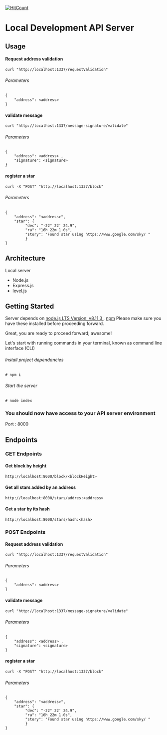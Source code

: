 
[![HitCount](http://hits.dwyl.io/bander-saeed/blockchain_4_project.svg)](http://hits.dwyl.io/bander-saeed/blockchain_4_project)

# Local Development API Server
## Usage
#### Request address validation
```
curl "http://localhost:1337/requestValidation"
```

###### Parameters
```
{
    "address": <address>
}
```

#### validate message
````
curl "http://localhost:1337/message-signature/validate"
````
###### Parameters
```
{
    "address": <address> ,
    "signature": <signature>
}
```

#### register a star
```
curl -X "POST" "http://localhost:1337/block"
```
###### Parameters
```
{
    "address": "<address>",
    "star": {
         "dec": "-22° 22' 24.9",
         "ra": "16h 22m 1.0s",
         "story": "Found star using https://www.google.com/sky/ "
         }
}
```

## Architecture
Local server
- Node.js
- Express.js
- level.js

## Getting Started

Server depends on [node.js LTS Version: v8.11.3 ](https://nodejs.org/en/download/), [npm](https://www.npmjs.com/get-npm)
Please make sure you have these installed before proceeding forward.

Great, you are ready to proceed forward; awesome!

Let's start with running commands in your terminal, known as command line interface (CLI)

###### Install project dependancies
```Install project dependancies
# npm i
```
###### Start the server
```Start server
# node index
```
### You should now have access to your API server environment
Port        : 8000


## Endpoints

### GET Endpoints

#### Get block by height
```
http://localhost:8000/block/<blockHeight>
```
#### Get all stars added by an address 
```
http://localhost:8000/stars/addres:<address>
```
#### Get a star by its hash
```
http://localhost:8000/stars/hash:<hash>
```


### POST Endpoints

#### Request address validation
```
curl "http://localhost:1337/requestValidation"
```

###### Parameters
```
{
    "address": <address>
}
```

#### validate message
````
curl "http://localhost:1337/message-signature/validate"
````
###### Parameters
```
{
    "address": <address> ,
    "signature": <signature>
}
```

#### register a star
```
curl -X "POST" "http://localhost:1337/block"
```
###### Parameters
```
{
    "address": "<address>",
    "star": {
         "dec": "-22° 22' 24.9",
         "ra": "16h 22m 1.0s",
         "story": "Found star using https://www.google.com/sky/ "
         }
}
```